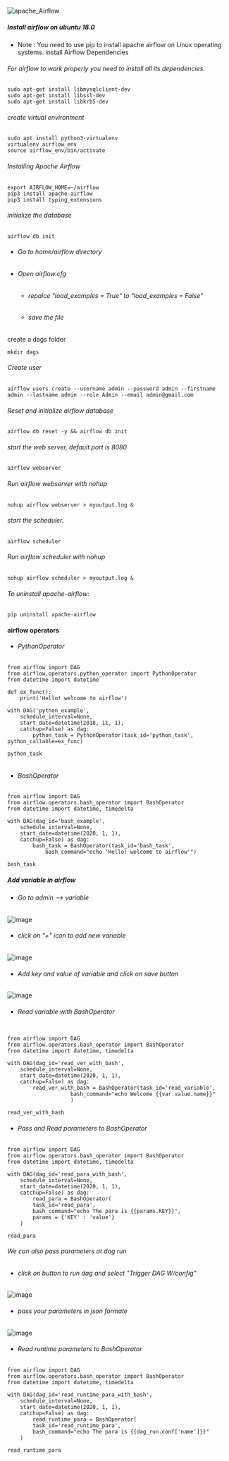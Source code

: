 
![apache_Airflow](https://user-images.githubusercontent.com/93520937/175787333-5089e753-5d09-4396-8f71-33514a48f199.png)


##### Install airflow on ubuntu 18.0

* Note : You need to use pip to install apache airflow on Linux operating systems.
 install Airflow Dependencies

###### For airflow to work properly you need to install all its dependencies.

```
sudo apt-get install libmysqlclient-dev
sudo apt-get install libssl-dev
sudo apt-get install libkrb5-dev
```


###### create virtual environment
```
sudo apt install python3-virtualenv
virtualenv airflow_env
source airflow_env/bin/activate
```

###### Installing Apache Airflow
```
export AIRFLOW_HOME=~/airflow
pip3 install apache-airflow
pip3 install typing_extensions
```
###### initialize the database
```
airflow db init
```
* ###### Go to home/airflow directory
* ###### Open airflow.cfg
    *  ###### repalce "load_examples = True" to "load_examples = False"
    *  ###### save the file 

create a dags folder 
```
mkdir dags
``` 

###### Create user
```
airflow users create --username admin --password admin --firstname admin --lastname admin --role Admin --email admin@gmail.com
```
###### Reset and initialize airflow database 
```
airflow db reset -y && airflow db init
```

###### start the web server, default port is 8080
```
airflow webserver 
```

###### Run airflow webserver with nohup
```
nohup airflow webserver > myoutput.log &
```

###### start the scheduler. 
```
airflow scheduler
```

###### Run airflow scheduler with nohup
```
nohup airflow scheduler > myoutput.log &
```

###### To uninstall apache-airflow:
```
pip uninstall apache-airflow
```


#### airflow operators

* ######  PythonOperator

```
from airflow import DAG
from airflow.operators.python_operator import PythonOperator
from datetime import datetime

def ex_func():
    print('Hello! welcome to airflow')

with DAG('python_example', 
    schedule_interval=None, 
    start_date=datetime(2018, 11, 1), 
    catchup=False) as dag:
        python_task	= PythonOperator(task_id='python_task', python_callable=ex_func)

python_task
      
```
* ######  BashOperator
```
from airflow import DAG
from airflow.operators.bash_operator import BashOperator
from datetime import datetime, timedelta

with DAG(dag_id='bash_example', 
    schedule_interval=None, 
    start_date=datetime(2020, 1, 1), 
    catchup=False) as dag:
        bash_task = BashOperator(task_id='bash_task', 
            bash_command="echo 'Hello! welcome to airflow'")

bash_task
```

##### Add variable in airflow 
* ###### Go to admin --> variable 

![image](https://user-images.githubusercontent.com/93520937/175788856-15920084-700e-4fb9-88b9-e85baa6b560b.png)

* ###### click on "+"  icon to add new variable

![image](https://user-images.githubusercontent.com/93520937/175788904-47026fcf-8e24-43bf-a75e-2ac2da700cec.png)

* ###### Add key and value of variable and click on save button

![image](https://user-images.githubusercontent.com/93520937/175788991-03e2bcc4-5d50-486d-b81e-a3eb3c7e385e.png)

* ######  Read variable with BashOperator
```

from airflow import DAG
from airflow.operators.bash_operator import BashOperator
from datetime import datetime, timedelta

with DAG(dag_id='read_ver_with_bash', 
    schedule_interval=None, 
    start_date=datetime(2020, 1, 1), 
    catchup=False) as dag:
        read_ver_with_bash = BashOperator(task_id='read_variable', 
                    bash_command="echo Welcome {{var.value.name}}"
                    )

read_ver_with_bash
```

* ###### Pass and Read parameters to BashOperator

```
from airflow import DAG
from airflow.operators.bash_operator import BashOperator
from datetime import datetime, timedelta

with DAG(dag_id='read_para_with_bash', 
    schedule_interval=None, 
    start_date=datetime(2020, 1, 1), 
    catchup=False) as dag:
        read_para = BashOperator(
        task_id='read_para',
        bash_command="echo The para is {{params.KEY}}",
        params = {'KEY' : 'value'}
    )

read_para
```

###### We can also pass parameters at dag run 
* ###### click on button to run dag and select "Trigger DAG W/config"

 ![image](https://user-images.githubusercontent.com/93520937/175790067-6307a5cc-3117-4b5d-8bf9-cb696c39c862.png) 

* ###### pass your parameters in json formate 

 ![image](https://user-images.githubusercontent.com/93520937/175790172-9c1b2405-191d-4b51-88cc-c942df993089.png)

* ###### Read runtime parameters to BashOperator
```
from airflow import DAG
from airflow.operators.bash_operator import BashOperator
from datetime import datetime, timedelta

with DAG(dag_id='read_runtime_para_with_bash', 
    schedule_interval=None, 
    start_date=datetime(2020, 1, 1), 
    catchup=False) as dag:
        read_runtime_para = BashOperator(
        task_id='read_runtime_para',
        bash_command="echo The para is {{dag_run.conf['name']}}" 
    )

read_runtime_para
```